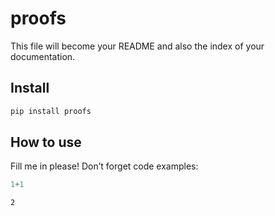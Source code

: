# proofs

<!-- WARNING: THIS FILE WAS AUTOGENERATED! DO NOT EDIT! -->

This file will become your README and also the index of your
documentation.

## Install

``` sh
pip install proofs
```

## How to use

Fill me in please! Don’t forget code examples:

``` python
1+1
```

    2
